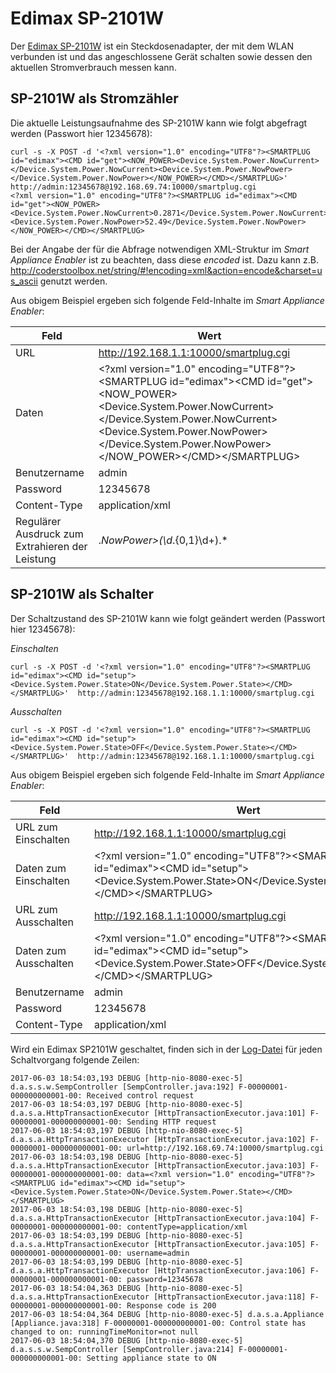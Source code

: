 # Edimax SP-2101W

Der [Edimax SP-2101W](http://www.edimax-de.eu/edimax/merchandise/merchandise_detail/data/edimax/de/home_automation_smart_plug/sp-2101w) ist ein Steckdosenadapter, der mit dem WLAN verbunden ist und das angeschlossene Gerät schalten sowie dessen den aktuellen Stromverbrauch messen kann.

## SP-2101W als Stromzähler
Die aktuelle Leistungsaufnahme des SP-2101W kann wie folgt abgefragt werden (Passwort hier 12345678):
```
curl -s -X POST -d '<?xml version="1.0" encoding="UTF8"?><SMARTPLUG id="edimax"><CMD id="get"><NOW_POWER><Device.System.Power.NowCurrent></Device.System.Power.NowCurrent><Device.System.Power.NowPower></Device.System.Power.NowPower></NOW_POWER></CMD></SMARTPLUG>' http://admin:12345678@192.168.69.74:10000/smartplug.cgi
<?xml version="1.0" encoding="UTF8"?><SMARTPLUG id="edimax"><CMD id="get"><NOW_POWER><Device.System.Power.NowCurrent>0.2871</Device.System.Power.NowCurrent><Device.System.Power.NowPower>52.49</Device.System.Power.NowPower></NOW_POWER></CMD></SMARTPLUG>
```

Bei der Angabe der für die Abfrage notwendigen XML-Struktur im *Smart Appliance Enabler* ist zu beachten, dass diese _encoded_ ist. Dazu kann z.B. http://coderstoolbox.net/string/#!encoding=xml&action=encode&charset=us_ascii genutzt werden.

Aus obigem Beispiel ergeben sich folgende Feld-Inhalte im *Smart Appliance Enabler*:

| Feld         | Wert |
| ----         | ---- |
| URL          | http://192.168.1.1:10000/smartplug.cgi |
| Daten        | &lt;?xml version=&quot;1.0&quot; encoding=&quot;UTF8&quot;?&gt;&lt;SMARTPLUG id=&quot;edimax&quot;&gt;&lt;CMD id=&quot;get&quot;&gt;&lt;NOW_POWER&gt;&lt;Device.System.Power.NowCurrent&gt;&lt;/Device.System.Power.NowCurrent&gt;&lt;Device.System.Power.NowPower&gt;&lt;/Device.System.Power.NowPower&gt;&lt;/NOW_POWER&gt;&lt;/CMD&gt;&lt;/SMARTPLUG&gt; |
| Benutzername | admin |
| Password     | 12345678 |
| Content-Type | application/xml |
| Regulärer Ausdruck zum Extrahieren der Leistung | .*NowPower>(\d*.{0,1}\d+).* |

## SP-2101W als Schalter
Der Schaltzustand des SP-2101W kann wie folgt geändert werden (Passwort hier 12345678):

_Einschalten_
```
curl -s -X POST -d '<?xml version="1.0" encoding="UTF8"?><SMARTPLUG id="edimax"><CMD id="setup"><Device.System.Power.State>ON</Device.System.Power.State></CMD></SMARTPLUG>'  http://admin:12345678@192.168.1.1:10000/smartplug.cgi
```

_Ausschalten_
```
curl -s -X POST -d '<?xml version="1.0" encoding="UTF8"?><SMARTPLUG id="edimax"><CMD id="setup"><Device.System.Power.State>OFF</Device.System.Power.State></CMD></SMARTPLUG>'  http://admin:12345678@192.168.1.1:10000/smartplug.cgi
```

Aus obigem Beispiel ergeben sich folgende Feld-Inhalte im *Smart Appliance Enabler*:

| Feld                  | Wert |
| ----                  | ---- |
| URL zum Einschalten   | http://192.168.1.1:10000/smartplug.cgi |
| Daten zum Einschalten | &lt;?xml version=&quot;1.0&quot; encoding=&quot;UTF8&quot;?&gt;&lt;SMARTPLUG id=&quot;edimax&quot;&gt;&lt;CMD id=&quot;setup&quot;&gt;&lt;Device.System.Power.State&gt;ON&lt;/Device.System.Power.State&gt;&lt;/CMD&gt;&lt;/SMARTPLUG&gt; |
| URL zum Ausschalten   | http://192.168.1.1:10000/smartplug.cgi |
| Daten zum Ausschalten | &lt;?xml version=&quot;1.0&quot; encoding=&quot;UTF8&quot;?&gt;&lt;SMARTPLUG id=&quot;edimax&quot;&gt;&lt;CMD id=&quot;setup&quot;&gt;&lt;Device.System.Power.State&gt;OFF&lt;/Device.System.Power.State&gt;&lt;/CMD&gt;&lt;/SMARTPLUG&gt; |
| Benutzername          | admin |
| Password              | 12345678 |
| Content-Type          | application/xml |

Wird ein Edimax SP2101W geschaltet, finden sich in der [Log-Datei](Support.md#Log) für jeden Schaltvorgang folgende Zeilen:
```
2017-06-03 18:54:03,193 DEBUG [http-nio-8080-exec-5] d.a.s.s.w.SempController [SempController.java:192] F-00000001-000000000001-00: Received control request
2017-06-03 18:54:03,197 DEBUG [http-nio-8080-exec-5] d.a.s.a.HttpTransactionExecutor [HttpTransactionExecutor.java:101] F-00000001-000000000001-00: Sending HTTP request
2017-06-03 18:54:03,197 DEBUG [http-nio-8080-exec-5] d.a.s.a.HttpTransactionExecutor [HttpTransactionExecutor.java:102] F-00000001-000000000001-00: url=http://192.168.69.74:10000/smartplug.cgi
2017-06-03 18:54:03,198 DEBUG [http-nio-8080-exec-5] d.a.s.a.HttpTransactionExecutor [HttpTransactionExecutor.java:103] F-00000001-000000000001-00: data=<?xml version="1.0" encoding="UTF8"?><SMARTPLUG id="edimax"><CMD id="setup"><Device.System.Power.State>ON</Device.System.Power.State></CMD></SMARTPLUG>
2017-06-03 18:54:03,198 DEBUG [http-nio-8080-exec-5] d.a.s.a.HttpTransactionExecutor [HttpTransactionExecutor.java:104] F-00000001-000000000001-00: contentType=application/xml
2017-06-03 18:54:03,199 DEBUG [http-nio-8080-exec-5] d.a.s.a.HttpTransactionExecutor [HttpTransactionExecutor.java:105] F-00000001-000000000001-00: username=admin
2017-06-03 18:54:03,199 DEBUG [http-nio-8080-exec-5] d.a.s.a.HttpTransactionExecutor [HttpTransactionExecutor.java:106] F-00000001-000000000001-00: password=12345678
2017-06-03 18:54:04,363 DEBUG [http-nio-8080-exec-5] d.a.s.a.HttpTransactionExecutor [HttpTransactionExecutor.java:118] F-00000001-000000000001-00: Response code is 200
2017-06-03 18:54:04,364 DEBUG [http-nio-8080-exec-5] d.a.s.a.Appliance [Appliance.java:318] F-00000001-000000000001-00: Control state has changed to on: runningTimeMonitor=not null
2017-06-03 18:54:04,370 DEBUG [http-nio-8080-exec-5] d.a.s.s.w.SempController [SempController.java:214] F-00000001-000000000001-00: Setting appliance state to ON

```
